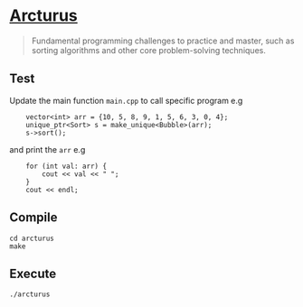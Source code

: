 # [Arcturus](https://en.wikipedia.org/wiki/Arcturus) 


> Fundamental programming challenges to practice and master, such as sorting algorithms and other core problem-solving techniques.
 
## Test 
Update the main function `main.cpp` to call specific program e.g
```
	vector<int> arr = {10, 5, 8, 9, 1, 5, 6, 3, 0, 4};
	unique_ptr<Sort> s = make_unique<Bubble>(arr);
	s->sort();
```

and print the `arr` e.g
```
	for (int val: arr) {
	    cout << val << " ";
	}
	cout << endl;
```

## Compile
```
cd arcturus
make
```

## Execute
```
./arcturus
```